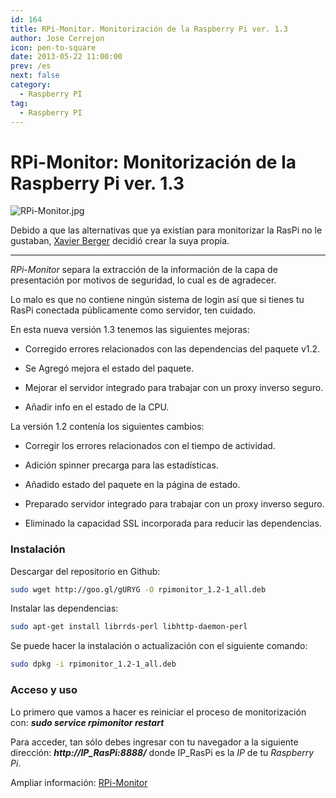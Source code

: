 ```yaml
---
id: 164
title: RPi-Monitor. Monitorización de la Raspberry Pi ver. 1.3
author: Jose Cerrejon
icon: pen-to-square
date: 2013-05-22 11:00:00
prev: /es
next: false
category:
  - Raspberry PI
tag:
  - Raspberry PI
---
```


# RPi-Monitor: Monitorización de la Raspberry Pi ver. 1.3

![RPi-Monitor.jpg](/images/RPi-Monitor.jpg)

Debido a que las alternativas que ya existían para monitorizar la RasPi no le gustaban, [Xavier Berger](https://plus.google.com/118321123159949482668) decidió crear la suya propia.

- - -
*RPi-Monitor* separa la extracción de la información de la capa de presentación por motivos de seguridad, lo cual es de agradecer.

Lo malo es que no contiene ningún sistema de login así que si tienes tu RasPi conectada públicamente como servidor, ten cuidado.

En esta nueva versión 1.3 tenemos las siguientes mejoras:

* Corregido errores relacionados con las dependencias del paquete v1.2.

* Se Agregó mejora el estado del paquete.

* Mejorar el servidor integrado para trabajar con un proxy inverso seguro.
 
* Añadir info en el estado de la CPU.

La versión 1.2 contenía los siguientes cambios:

* Corregir los errores relacionados con el tiempo de actividad.

* Adición spinner precarga para las estadísticas.

* Añadido estado del paquete en la página de estado.

* Preparado servidor integrado para trabajar con un proxy inverso seguro.

* Eliminado la capacidad SSL incorporada para reducir las dependencias.

###  Instalación

Descargar del repositorio en Github:
```bash
sudo wget http://goo.gl/gURYG -O rpimonitor_1.2-1_all.deb
```

Instalar las dependencias:
```bash
sudo apt-get install librrds-perl libhttp-daemon-perl
```

Se puede hacer la instalación o actualización con el siguiente comando:
```bash
sudo dpkg -i rpimonitor_1.2-1_all.deb
```

###  Acceso y uso

Lo primero que vamos a hacer es reiniciar el proceso de monitorización con: ***sudo service rpimonitor restart***

Para acceder, tan sólo debes ingresar con tu navegador a la siguiente dirección: ***http://IP_RasPi:8888/*** donde IP_RasPi es la *IP* de tu *Raspberry Pi*.

Ampliar información: [RPi-Monitor](http://rpi-experiences.blogspot.fr)